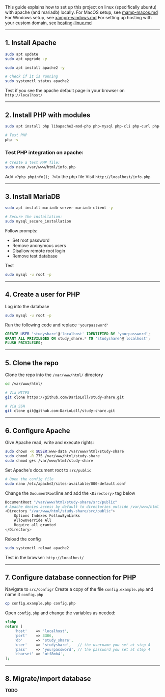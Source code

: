 This guide explains how to set up this project on linux (specifically ubuntu) with apache (and mariadb) locally. 
For MacOS setup, see [mamp-macos.md](mamp-macos.md)
For Windows setup, see [xampp-windows.md](xampp-windows.md)
For setting up hosting with your custom domain, see [hosting-linux.md](hosting-linux.md)

---
## 1. Install Apache

```bash
sudo apt update
sudo apt upgrade -y

sudo apt install apache2 -y

# Check if it is running
sudo systemctl status apache2
```
Test if you see the apache default page in your browser on `http://localhost/`

---
## 2. Install PHP with modules

```bash
sudo apt install php libapache2-mod-php php-mysql php-cli php-curl php-xml php-mbstring -y

# Test PHP
php -v
```
### Test PHP integration on apache:
```bash
# Create a test PHP file:
sudo nano /var/www/html/info.php
```
Add `<?php phpinfo(); ?>`to the php file
Visit `http://localhost/info.php`

---
## 3. Install MariaDB

```bash
sudo apt install mariadb-server mariadb-client -y

# Secure the installation:
sudo mysql_secure_installation
```
Follow prompts:
- Set root password
- Remove anonymous users
- Disallow remote root login
- Remove test database

Test
```bash
sudo mysql -u root -p
```

---
## 4.  Create a user for PHP

Log into the database
```bash
sudo mysql -u root -p
```

Run the following code and replace `'yourpassword'`
```sql
CREATE USER 'studyshare'@'localhost' IDENTIFIED BY 'yourpassword';
GRANT ALL PRIVILEGES ON study_share.* TO 'studyshare'@'localhost';
FLUSH PRIVILEGES;
```

---
## 5. Clone the repo

Clone the repo into the `/var/www/html/` directory
```bash
cd /var/www/html/

# Via HTTPS
git clone https://github.com/DarioLoll/study-share.git

# Via SSH
git clone git@github.com:DarioLoll/study-share.git
```

---
## 6. Configure Apache

Give Apache read, write and execute rights:
```bash
sudo chown -R $USER:www-data /var/www/html/study-share
sudo chmod -R 775 /var/www/html/study-share
sudo chmod g+s /var/www/html/study-share
```

Set Apache's document root to `src/public`
```bash
# Open the config file
sudo nano /etc/apache2/sites-available/000-default.conf
```

Change the `DocumentRoot`line and add the `<Directory>` tag below
```bash
DocumentRoot "/var/www/html/study-share/src/public"
# Apache denies access by default to directories outside /var/www/html
<Directory "/var/www/html/study-share/src/public">
    Options Indexes FollowSymLinks
    AllowOverride All
    Require all granted
</Directory>
```

Reload the config
```bash
sudo systemctl reload apache2
```

Test in the browser: `http://localhost/`

---
## 7. Configure database connection for PHP

Navigate to `src/config/`
Create a copy of the file `config.example.php` and name it `config.php`
```bash
cp config.example.php config.php
```

Open `config.php` and change the variables as needed:
```php
<?php
return [
	'host'    => 'localhost',
	'port'    => 3306,
	'db'      => 'study_share',
	'user'    => 'studyshare',   // the username you set at step 4
	'pass'    => 'yourpassword', // the password you set at step 4
	'charset' => 'utf8mb4',
];
```

---
## 8. Migrate/import database

**TODO**

